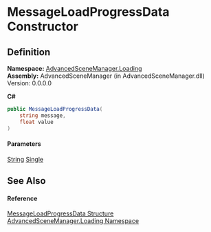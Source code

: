 # MessageLoadProgressData Constructor

## Definition

**Namespace:** [AdvancedSceneManager.Loading](N_AdvancedSceneManager_Loading.md)\
**Assembly:** AdvancedSceneManager (in AdvancedSceneManager.dll) Version: 0.0.0.0

**C#**

```c#
public MessageLoadProgressData(
	string message,
	float value
)
```

#### Parameters

&#x20; [String](https://learn.microsoft.com/dotnet/api/system.string)   [Single](https://learn.microsoft.com/dotnet/api/system.single)&#x20;

## See Also

#### Reference

[MessageLoadProgressData Structure](T_AdvancedSceneManager_Loading_MessageLoadProgressData.md)\
[AdvancedSceneManager.Loading Namespace](N_AdvancedSceneManager_Loading.md)
